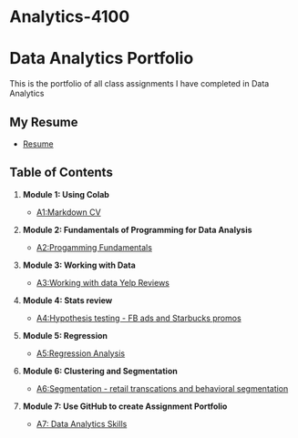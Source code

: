 # Analytics-4100
# Data Analytics Portfolio
This is the portfolio of all class assignments I have completed in Data Analytics

## My Resume
- [Resume](https://colab.research.google.com/drive/1y7QqDiATr_oNMTZ75JyhUQnR4m9tNQQV?authuser=1)

## Table of Contents
1. **Module 1: Using Colab**
   - [A1:Markdown CV](https://colab.research.google.com/drive/1y7QqDiATr_oNMTZ75JyhUQnR4m9tNQQV?authuser=1)
    
2. **Module 2: Fundamentals of Programming for Data Analysis**
   - [A2:Progamming Fundamentals](https://colab.research.google.com/drive/1THfMXfjt7i6YlezPkUwRXShYiw8Wwh9q?authuser=1)

3. **Module 3: Working with Data**
   - [A3:Working with data Yelp Reviews](https://colab.research.google.com/drive/1wjBPmFrfReb9QNCkK-6E2MQNjX3al82d?authuser=1) 

4. **Module 4: Stats review**
   - [A4:Hypothesis testing - FB ads and Starbucks promos](https://colab.research.google.com/drive/1tXVg_153EkFrNpTzxV2CznYpDRKs5F9s?authuser=1) 

5. **Module 5: Regression** 
   - [A5:Regression Analysis](https://colab.research.google.com/drive/16pgDRU4dpKmS3kt-JusN8--plhW4K8QT?authuser=1)

6. **Module 6: Clustering and Segmentation**
   - [A6:Segmentation - retail transcations and behavioral segmentation](https://colab.research.google.com/drive/19hhrPDjEudzBnV8vX9QL5eBx_QKhBTOW?authuser=1#scrollTo=PoySPb11g4Oz)

7. **Module 7: Use GitHub to create Assignment Portfolio**
   - [A7: Data Analytics Skills](https://github.com/haotang221019/Anly-4100/edit/main/README.md)
